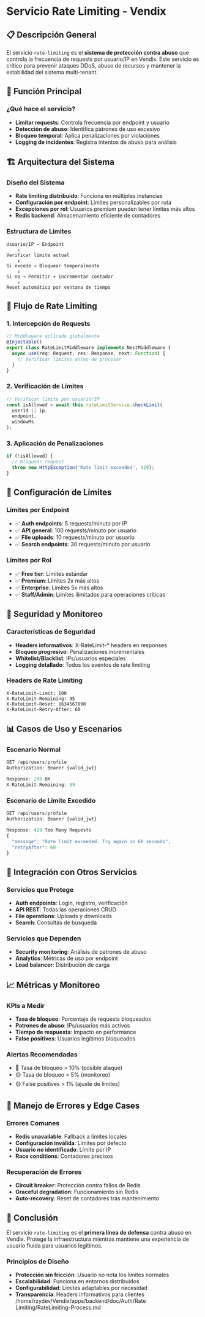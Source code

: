 # Servicio Rate Limiting - Vendix

## 📋 Descripción General

El servicio `rate-limiting` es el **sistema de protección contra abuso** que controla la frecuencia de requests por usuario/IP en Vendix. Este servicio es crítico para prevenir ataques DDoS, abuso de recursos y mantener la estabilidad del sistema multi-tenant.

## 🎯 Función Principal

### ¿Qué hace el servicio?
- **Limitar requests**: Controla frecuencia por endpoint y usuario
- **Detección de abuso**: Identifica patrones de uso excesivo
- **Bloqueo temporal**: Aplica penalizaciones por violaciones
- **Logging de incidentes**: Registra intentos de abuso para análisis

## 🏗️ Arquitectura del Sistema

### Diseño del Sistema
- **Rate limiting distribuido**: Funciona en múltiples instancias
- **Configuración por endpoint**: Límites personalizables por ruta
- **Excepciones por rol**: Usuarios premium pueden tener límites más altos
- **Redis backend**: Almacenamiento eficiente de contadores

### Estructura de Límites
```
Usuario/IP → Endpoint
    ↓
Verificar límite actual
    ↓
Si excede → Bloquear temporalmente
    ↓
Si no → Permitir + incrementar contador
    ↓
Reset automático por ventana de tiempo
```

## 🔄 Flujo de Rate Limiting

### 1. Intercepción de Requests
```typescript
// Middleware aplicado globalmente
@Injectable()
export class RateLimitMiddleware implements NestMiddleware {
  async use(req: Request, res: Response, next: Function) {
    // Verificar límites antes de procesar
  }
}
```

### 2. Verificación de Límites
```typescript
// Verificar límite por usuario/IP
const isAllowed = await this.rateLimitService.checkLimit(
  userId || ip,
  endpoint,
  windowMs
);
```

### 3. Aplicación de Penalizaciones
```typescript
if (!isAllowed) {
  // Bloquear request
  throw new HttpException('Rate limit exceeded', 429);
}
```

## 📝 Configuración de Límites

### Límites por Endpoint
- ✅ **Auth endpoints**: 5 requests/minuto por IP
- ✅ **API general**: 100 requests/minuto por usuario
- ✅ **File uploads**: 10 requests/minuto por usuario
- ✅ **Search endpoints**: 30 requests/minuto por usuario

### Límites por Rol
- ✅ **Free tier**: Límites estándar
- ✅ **Premium**: Límites 2x más altos
- ✅ **Enterprise**: Límites 5x más altos
- ✅ **Staff/Admin**: Límites ilimitados para operaciones críticas

## 🔐 Seguridad y Monitoreo

### Características de Seguridad
- **Headers informativos**: X-RateLimit-* headers en responses
- **Bloqueo progresivo**: Penalizaciones incrementales
- **Whitelist/Blacklist**: IPs/usuarios especiales
- **Logging detallado**: Todos los eventos de rate limiting

### Headers de Rate Limiting
```http
X-RateLimit-Limit: 100
X-RateLimit-Remaining: 95
X-RateLimit-Reset: 1634567890
X-RateLimit-Retry-After: 60
```

## 📊 Casos de Uso y Escenarios

### Escenario Normal
```typescript
GET /api/users/profile
Authorization: Bearer {valid_jwt}

Response: 200 OK
X-RateLimit-Remaining: 99
```

### Escenario de Límite Excedido
```typescript
GET /api/users/profile
Authorization: Bearer {valid_jwt}

Response: 429 Too Many Requests
{
  "message": "Rate limit exceeded. Try again in 60 seconds",
  "retryAfter": 60
}
```

## 🔄 Integración con Otros Servicios

### Servicios que Protege
- **Auth endpoints**: Login, registro, verificación
- **API REST**: Todas las operaciones CRUD
- **File operations**: Uploads y downloads
- **Search**: Consultas de búsqueda

### Servicios que Dependen
- **Security monitoring**: Análisis de patrones de abuso
- **Analytics**: Métricas de uso por endpoint
- **Load balancer**: Distribución de carga

## 📈 Métricas y Monitoreo

### KPIs a Medir
- **Tasa de bloqueo**: Porcentaje de requests bloqueados
- **Patrones de abuso**: IPs/usuarios más activos
- **Tiempo de respuesta**: Impacto en performance
- **False positives**: Usuarios legítimos bloqueados

### Alertas Recomendadas
- 🔴 Tasa de bloqueo > 10% (posible ataque)
- 🟡 Tasa de bloqueo > 5% (monitoreo)
- 🟡 False positives > 1% (ajuste de límites)

## 🚨 Manejo de Errores y Edge Cases

### Errores Comunes
- **Redis unavailable**: Fallback a límites locales
- **Configuración inválida**: Límites por defecto
- **Usuario no identificado**: Límite por IP
- **Race conditions**: Contadores precisos

### Recuperación de Errores
- **Circuit breaker**: Protección contra fallos de Redis
- **Graceful degradation**: Funcionamiento sin Redis
- **Auto-recovery**: Reset de contadores tras mantenimiento

## 🎯 Conclusión

El servicio `rate-limiting` es el **primera línea de defensa** contra abuso en Vendix. Protege la infraestructura mientras mantiene una experiencia de usuario fluida para usuarios legítimos.

### Principios de Diseño
- **Protección sin fricción**: Usuario no nota los límites normales
- **Escalabilidad**: Funciona en entornos distribuidos
- **Configurabilidad**: Límites adaptables por necesidad
- **Transparencia**: Headers informativos para clientes</content>
<parameter name="filePath">/home/rzydev/Vendix/apps/backend/doc/Auth/Rate Limiting/RateLimiting-Process.md
